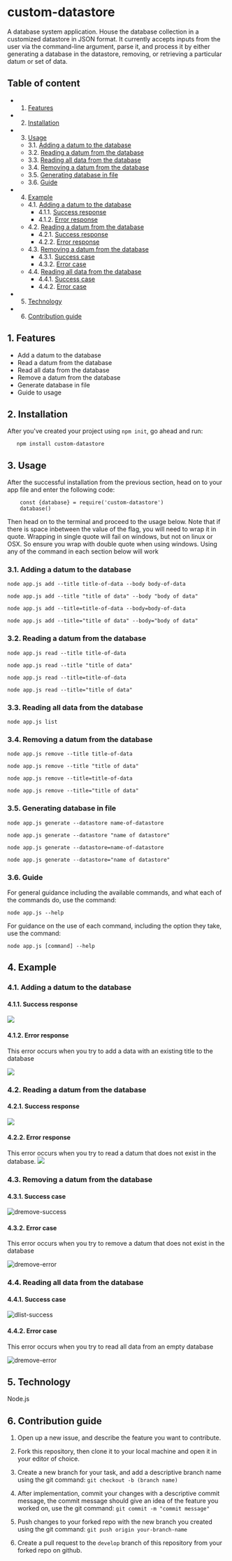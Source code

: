 <!-- vscode-markdown-toc -->
# custom-datastore
A database system application. House the database collection in a customized datastore in JSON format. It currently accepts inputs from the user via the command-line argument, parse it, and process it by either generating a database in the datastore, removing, or retrieving a particular datum or set of data.
## Table of content
* 1. [Features](#Features)
* 2. [Installation](#Installation)
* 3. [Usage](#Usage)
	* 3.1. [ Adding a datum to the database](#Addingadatumtothedatabase)
	* 3.2. [Reading a datum from the database](#Readingadatumfromthedatabase)
	* 3.3. [Reading all data from the database](#Readingalldatafromthedatabase)
	* 3.4. [Removing a datum from the database](#Removingadatumfromthedatabase)
	* 3.5. [Generating database in file](#Generatingdatabaseinfile)
	* 3.6. [Guide](#Guide)
* 4. [Example](#Example)
	* 4.1. [ Adding a datum to the database](#Addingadatumtothedatabase-1)
		* 4.1.1. [Success response](#Successresponse)
		* 4.1.2. [Error response](#Errorresponse)
	* 4.2. [Reading a datum from the database](#Readingadatumfromthedatabase-1)
		* 4.2.1. [Success response](#Successresponse-1)
		* 4.2.2. [Error response](#Errorresponse-1)
	* 4.3. [Removing a datum from the database](#Removingadatumfromthedatabase-1)
		* 4.3.1. [Success case](#Successcase)
		* 4.3.2. [Error case](#Errorcase)
	* 4.4. [Reading all data from the database](#Readingalldatafromthedatabase-1)
		* 4.4.1. [Success case](#Successcase-1)
		* 4.4.2. [Error case](#Errorcase-1)
* 5. [Technology](#Technology)
* 6. [Contribution guide](#Contributionguide)

<!-- vscode-markdown-toc-config
	numbering=true
	autoSave=true
	/vscode-markdown-toc-config -->
<!-- /vscode-markdown-toc -->
##  1. <a name='Features'></a>Features
* Add a datum to the database
* Read a datum from the database
* Read all data from the database
* Remove a datum from the database
* Generate database in file
* Guide to usage
##  2. <a name='Installation'></a>Installation
After you've created your project using `npm init`, go ahead and run:
 ```
 	npm install custom-datastore
 ```
##  3. <a name='Usage'></a>Usage
After the successful installation from the previous section, head on to your app file and enter the following code:
```
	const {database} = require('custom-datastore')
   	database()
```
 Then head on to the terminal and proceed to the usage below. Note that if there is space inbetween the value of the flag, you will need to wrap it in quote. Wrapping in single quote will fail on windows, but not on linux or OSX. So ensure you wrap with double quote when using windows. Using any of the command in each section below will work
###  3.1. <a name='Addingadatumtothedatabase'></a> Adding a datum to the database
`node app.js add --title title-of-data --body body-of-data`

`node app.js add --title "title of data" --body "body of data"`

`node app.js add --title=title-of-data --body=body-of-data`

`node app.js add --title="title of data" --body="body of data"`
###  3.2. <a name='Readingadatumfromthedatabase'></a>Reading a datum from the database
`node app.js read --title title-of-data`

`node app.js read --title "title of data"`

`node app.js read --title=title-of-data`

`node app.js read --title="title of data"`
###  3.3. <a name='Readingalldatafromthedatabase'></a>Reading all data from the database
`node app.js list`
###  3.4. <a name='Removingadatumfromthedatabase'></a>Removing a datum from the database
`node app.js remove --title title-of-data`

`node app.js remove --title "title of data"`

`node app.js remove --title=title-of-data`

`node app.js remove --title="title of data"`
###  3.5. <a name='Generatingdatabaseinfile'></a>Generating database in file
`node app.js generate --datastore name-of-datastore`

`node app.js generate --datastore "name of datastore"`

`node app.js generate --datastore=name-of-datastore`

`node app.js generate --datastore="name of datastore"`
###  3.6. <a name='Guide'></a>Guide
For general guidance including the available commands, and what each of the commands do, use the command:

`node app.js --help`

For guidance on the use of each command, including the option they take, use the command:

`node app.js [command] --help`
##  4. <a name='Example'></a>Example
###  4.1. <a name='Addingadatumtothedatabase-1'></a> Adding a datum to the database
####  4.1.1. <a name='Successresponse'></a>Success response
![](../../../Pictures/d-add-success.JPG)
####  4.1.2. <a name='Errorresponse'></a>Error response
This error occurs when you try to add a data with an existing title to the database

![](../../../Pictures/d-add-error.JPG)
###  4.2. <a name='Readingadatumfromthedatabase-1'></a>Reading a datum from the database
####  4.2.1. <a name='Successresponse-1'></a>Success response
![](../../../Pictures/d-read-success.JPG)
####  4.2.2. <a name='Errorresponse-1'></a>Error response
This error occurs when you try to read a datum that does not exist in the database.
![](../../../Pictures/d-read-error.JPG)
###  4.3. <a name='Removingadatumfromthedatabase-1'></a>Removing a datum from the database
####  4.3.1. <a name='Successcase'></a>Success case
![dremove-success](https://user-images.githubusercontent.com/46408547/198501059-53bc96c7-8c45-4e87-b02d-6a81238b7448.JPG)
####  4.3.2. <a name='Errorcase'></a>Error case
This error occurs when you try to remove a datum that does not exist in the database

![dremove-error](https://user-images.githubusercontent.com/46408547/198501354-3eb05ca3-231a-42bb-8c0d-a348a28e20bc.JPG)
###  4.4. <a name='Readingalldatafromthedatabase-1'></a>Reading all data from the database
####  4.4.1. <a name='Successcase-1'></a>Success case
![dlist-success](https://user-images.githubusercontent.com/46408547/198501679-cb02edf4-e775-46c1-a8a7-af2600ad95a4.JPG)
####  4.4.2. <a name='Errorcase-1'></a>Error case
This error occurs when you try to read all data from an empty database

![dremove-error](https://user-images.githubusercontent.com/46408547/198565531-01a76fbe-e341-4cc1-b452-68ad1a842991.JPG)
##  5. <a name='Technology'></a>Technology
Node.js
##  6. <a name='Contributionguide'></a>Contribution guide
1. Open up a new issue, and describe the feature you want to contribute.
 
2. Fork this repository, then clone it to your local machine and open it in your editor of choice.

4. Create a new branch for your task, and add a descriptive branch name using the git command: `git checkout -b (branch name)`

5. After implementation, commit your changes with a descriptive commit message, the commit message should give an idea of the feature you worked on, use the git command: `git commit -m "commit message"`

6. Push changes to your forked repo with the new branch you created using the git command: `git push origin your-branch-name`

7. Create a pull request to the `develop` branch of this repository from your forked repo on github.
